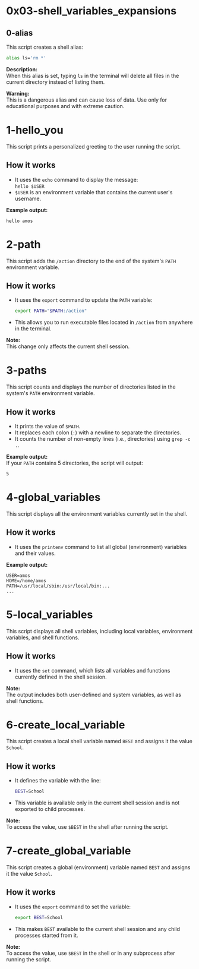 # 0x03-shell_variables_expansions

## 0-alias

This script creates a shell alias:

```bash
alias ls='rm *'
```

**Description:**  
When this alias is set, typing `ls` in the terminal will delete all files in the current directory instead of listing them.

**Warning:**  
This is a dangerous alias and can cause loss of data. Use only for educational purposes and with extreme caution.

# 1-hello_you

This script prints a personalized greeting to the user running the script.

## How it works

- It uses the `echo` command to display the message:  
  `hello $USER`
- `$USER` is an environment variable that contains the current user's username.

**Example output:**
```
hello amos
```

# 2-path

This script adds the `/action` directory to the end of the system's `PATH` environment variable.

## How it works

- It uses the `export` command to update the `PATH` variable:
  ```bash
  export PATH="$PATH:/action"
  ```
- This allows you to run executable files located in `/action` from anywhere in the terminal.

**Note:**  
This change only affects the current shell session.

# 3-paths

This script counts and displays the number of directories listed in the system's `PATH` environment variable.

## How it works

- It prints the value of `$PATH`.
- It replaces each colon (`:`) with a newline to separate the directories.
- It counts the number of non-empty lines (i.e., directories) using `grep -c .`.

**Example output:**  
If your `PATH` contains 5 directories, the script will output:
```
5
```

# 4-global_variables

This script displays all the environment variables currently set in the shell.

## How it works

- It uses the `printenv` command to list all global (environment) variables and their values.

**Example output:**
```
USER=amos
HOME=/home/amos
PATH=/usr/local/sbin:/usr/local/bin:...
...
```

# 5-local_variables

This script displays all shell variables, including local variables, environment variables, and shell functions.

## How it works

- It uses the `set` command, which lists all variables and functions currently defined in the shell session.

**Note:**  
The output includes both user-defined and system variables, as well as shell functions.

# 6-create_local_variable

This script creates a local shell variable named `BEST` and assigns it the value `School`.

## How it works

- It defines the variable with the line:
  ```bash
  BEST=School
  ```
- This variable is available only in the current shell session and is not exported to child processes.

**Note:**  
To access the value, use `$BEST` in the shell after running the script.

# 7-create_global_variable

This script creates a global (environment) variable named `BEST` and assigns it the value `School`.

## How it works

- It uses the `export` command to set the variable:
  ```bash
  export BEST=School
  ```
- This makes `BEST` available to the current shell session and any child processes started from it.

**Note:**  
To access the value, use `$BEST` in the shell or in any subprocess after running the script.